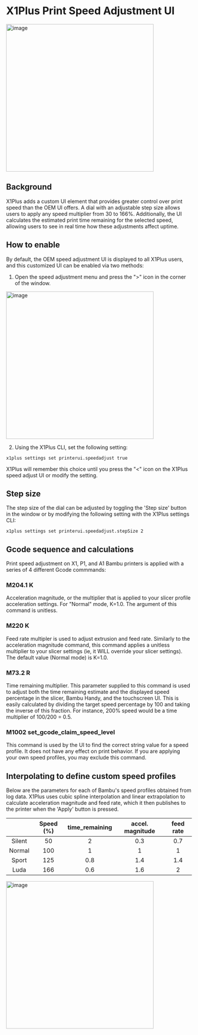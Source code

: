 # X1Plus Print Speed Adjustment UI

<img width="400" alt="image" src="https://github.com/user-attachments/assets/e11ab484-d99c-432c-8c42-302a6cab1e0d">

## Background

X1Plus adds a custom UI element that provides greater control over print speed than the OEM UI offers. A dial with an adjustable step size allows users to apply any speed multiplier from 30 to 166%. Additionally, the UI calculates the estimated print time remaining for the selected speed, allowing users to see in real time how these adjustments affect uptime. 

## How to enable

By default, the OEM speed adjustment UI is displayed to all X1Plus users, and this customized UI can be enabled via two methods:
1. Open the speed adjustment menu and press the ">" icon in the corner of the window.
<img width="400" alt="image" src="https://github.com/user-attachments/assets/cfec1aea-106d-4e90-9e0d-f300c9070dd2">

2. Using the X1Plus CLI, set the following setting:

`x1plus settings set printerui.speedadjust true`

X1Plus will remember this choice until you press the "<" icon on the X1Plus speed adjust UI or modify the setting. 

## Step size
The step size of the dial can be adjusted by toggling the 'Step size' button in the window or by modifying the following setting with the X1Plus settings CLI:

`x1plus settings set printerui.speedadjust.stepSize 2`


## Gcode sequence and calculations

Print speed adjustment on X1, P1, and A1 Bambu printers is applied with a series of 4 different Gcode commmands:

### M204.1 K
Acceleration magnitude, or the multiplier that is applied to your slicer profile acceleration settings. For "Normal" mode, K=1.0. The argument of this command is unitless. 

### M220 K
Feed rate multipler is used to adjust extrusion and feed rate. Similarly to the acceleration magnitude command, this command applies a unitless multiplier to your slicer settings (ie, it WILL override your slicer settings). The default value (Normal mode) is K=1.0. 

### M73.2 R
Time remaining multiplier. This parameter supplied to this command is used to adjust both the time remaining estimate and the displayed speed percentage in the slicer, Bambu Handy, and the touchscreen UI. This is easily calculated by dividing the target speed percentage by 100 and taking the inverse of this fraction. For instance, 200% speed would be a time multiplier of 100/200 = 0.5.

### M1002 set_gcode_claim_speed_level
This command is used by the UI to find the correct string value for a speed profile. It does not have any effect on print behavior. If you are applying your own speed profiles, you may exclude this command.

## Interpolating to define custom speed profiles

Below are the parameters for each of Bambu's speed profiles obtained from log data. X1Plus uses cubic spline interpolation and linear extrapolation to calculate acceleration magnitude and feed rate, which it then publishes to the printer when the 'Apply' button is pressed. 

|        | **Speed (%)** | **time_remaining** | **accel. magnitude** | **feed rate** |
|:------:|:-------------:|:------------------:|:--------------------:|:-------------:|
| Silent |       50      |          2         |          0.3         |      0.7      |
| Normal |      100      |          1         |           1          |       1       |
|  Sport |      125      |         0.8        |          1.4         |      1.4      |
|  Luda  |      166      |         0.6        |          1.6         |       2       |

<img width="400" alt="image" src="https://github.com/user-attachments/assets/44748ee8-53ed-481e-83f2-6eadad841b21">
